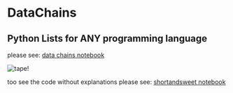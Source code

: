 # DataChains
## Python Lists for ANY programming language

please see:
[data chains notebook](data_chains.ipynb)

![tape!](res/tape.gif)

too see the code without explanations please see:
[shortandsweet notebook](shortandsweet.ipynb)
